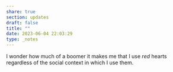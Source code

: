 ```yaml
---
share: true
section: updates
draft: false
title: ""
date: 2023-06-04 22:03:29
type: _notes
---
```


I wonder how much of a boomer it makes me that I use _red_ hearts regardless of the social context in which I use them.

